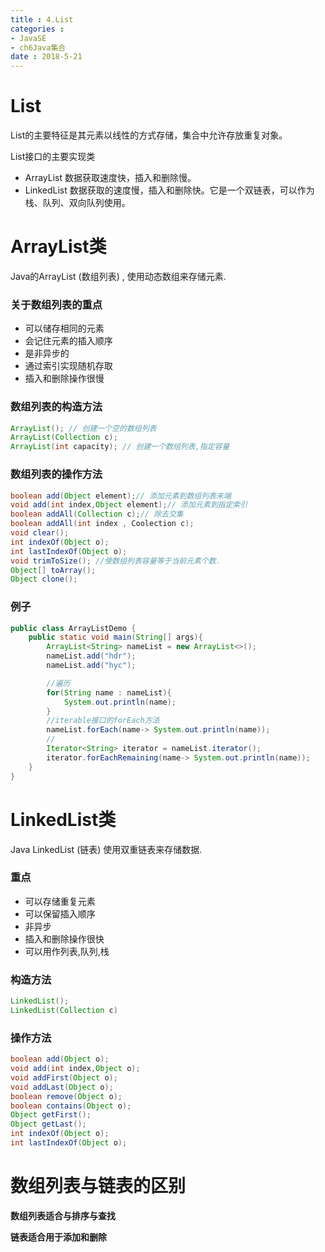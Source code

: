 ```yaml
---
title : 4.List
categories : 
- JavaSE
- ch6Java集合
date : 2018-5-21
---
```


# List

List的主要特征是其元素以线性的方式存储，集合中允许存放重复对象。

List接口的主要实现类

- ArrayList  数据获取速度快，插入和删除慢。
- LinkedList 数据获取的速度慢，插入和删除快。它是一个双链表，可以作为栈、队列、双向队列使用。

# ArrayList类

Java的ArrayList (数组列表) , 使用动态数组来存储元素.

### 关于数组列表的重点

- 可以储存相同的元素
- 会记住元素的插入顺序
- 是非异步的
- 通过索引实现随机存取
- 插入和删除操作很慢

### 数组列表的构造方法

```java
ArrayList(); // 创建一个空的数组列表
ArrayList(Collection c); 
ArrayList(int capacity); // 创建一个数组列表,指定容量
```

### 数组列表的操作方法

```java
boolean add(Object element);// 添加元素到数组列表末端
void add(int index,Object element);// 添加元素到指定索引
boolean addAll(Collection c);// 除去交集
boolean addAll(int index , Coolection c);
void clear();
int indexOf(Object o);
int lastIndexOf(Object o);
void trimToSize(); //使数组列表容量等于当前元素个数.
Object[] toArray();
Object clone();
```

### 例子

```java
public class ArrayListDemo {
    public static void main(String[] args){
        ArrayList<String> nameList = new ArrayList<>();
        nameList.add("hdr");
        nameList.add("hyc");

        //遍历
        for(String name : nameList){
            System.out.println(name);
        }
        //iterable接口的forEach方法
        nameList.forEach(name-> System.out.println(name));
        //
        Iterator<String> iterator = nameList.iterator();
        iterator.forEachRemaining(name-> System.out.println(name));
    }
}
```

# LinkedList类

Java LinkedList (链表) 使用双重链表来存储数据.

### 重点

- 可以存储重复元素
- 可以保留插入顺序
- 非异步
- 插入和删除操作很快
- 可以用作列表,队列,栈

### 构造方法

```java
LinkedList();
LinkedList(Collection c)
```

### 操作方法

```java
boolean add(Object o); 
void add(int index,Object o);
void addFirst(Object o);
void addLast(Object o);
boolean remove(Object o);
boolean contains(Object o);
Object getFirst();
Object getLast();
int indexOf(Object o);
int lastIndexOf(Object o);
```

# 数组列表与链表的区别

**数组列表适合与排序与查找**

**链表适合用于添加和删除**

